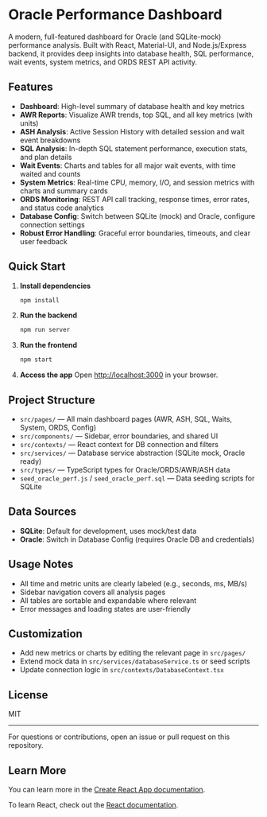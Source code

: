 
# Oracle Performance Dashboard

A modern, full-featured dashboard for Oracle (and SQLite-mock) performance analysis. Built with React, Material-UI, and Node.js/Express backend, it provides deep insights into database health, SQL performance, wait events, system metrics, and ORDS REST API activity.

## Features

- **Dashboard**: High-level summary of database health and key metrics
- **AWR Reports**: Visualize AWR trends, top SQL, and all key metrics (with units)
- **ASH Analysis**: Active Session History with detailed session and wait event breakdowns
- **SQL Analysis**: In-depth SQL statement performance, execution stats, and plan details
- **Wait Events**: Charts and tables for all major wait events, with time waited and counts
- **System Metrics**: Real-time CPU, memory, I/O, and session metrics with charts and summary cards
- **ORDS Monitoring**: REST API call tracking, response times, error rates, and status code analytics
- **Database Config**: Switch between SQLite (mock) and Oracle, configure connection settings
- **Robust Error Handling**: Graceful error boundaries, timeouts, and clear user feedback

## Quick Start

1. **Install dependencies**
   ```sh
   npm install
   ```
2. **Run the backend**
   ```sh
   npm run server
   ```
3. **Run the frontend**
   ```sh
   npm start
   ```
4. **Access the app**
   Open [http://localhost:3000](http://localhost:3000) in your browser.

## Project Structure

- `src/pages/` — All main dashboard pages (AWR, ASH, SQL, Waits, System, ORDS, Config)
- `src/components/` — Sidebar, error boundaries, and shared UI
- `src/contexts/` — React context for DB connection and filters
- `src/services/` — Database service abstraction (SQLite mock, Oracle ready)
- `src/types/` — TypeScript types for Oracle/ORDS/AWR/ASH data
- `seed_oracle_perf.js` / `seed_oracle_perf.sql` — Data seeding scripts for SQLite

## Data Sources
- **SQLite**: Default for development, uses mock/test data
- **Oracle**: Switch in Database Config (requires Oracle DB and credentials)

## Usage Notes
- All time and metric units are clearly labeled (e.g., seconds, ms, MB/s)
- Sidebar navigation covers all analysis pages
- All tables are sortable and expandable where relevant
- Error messages and loading states are user-friendly

## Customization
- Add new metrics or charts by editing the relevant page in `src/pages/`
- Extend mock data in `src/services/databaseService.ts` or seed scripts
- Update connection logic in `src/contexts/DatabaseContext.tsx`

## License
MIT

---

For questions or contributions, open an issue or pull request on this repository.

## Learn More

You can learn more in the [Create React App documentation](https://facebook.github.io/create-react-app/docs/getting-started).

To learn React, check out the [React documentation](https://reactjs.org/).
